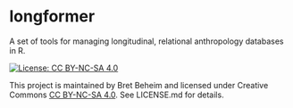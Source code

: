 # longformer

A set of tools for managing longitudinal, relational anthropology databases in R.

[![License: CC BY-NC-SA 4.0](https://licensebuttons.net/l/by-nc-sa/4.0/80x15.png)](https://creativecommons.org/licenses/by-nc-sa/4.0/)

This project is maintained by Bret Beheim and licensed under Creative Commons [CC BY-NC-SA 4.0](https://creativecommons.org/licenses/by-nc-sa/4.0/). See LICENSE.md for details.
